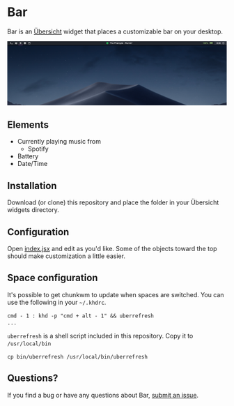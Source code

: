 
# Bar

Bar is an  [Übersicht](https://github.com/felixhageloh/uebersicht) widget
that places a customizable bar on your desktop.

![Spotify](./screenshots/1.png)

## Elements

- Currently playing music from
  - Spotify
- Battery
- Date/Time


## Installation

Download (or clone) this repository and place the folder in your Übersicht widgets directory.


## Configuration

Open [index.jsx](https://github.com/callahanrts/bar/blob/master/index.coffee)
and edit as you'd like. Some of the objects toward the top should make
customization a little easier.

## Space configuration
It's possible to get chunkwm to update when spaces are switched. You can
use the following in your `~/.khdrc`.
```
cmd - 1 : khd -p "cmd + alt - 1" && uberrefresh
...
```
`uberrefresh` is a shell script included in this repository. Copy it to
`/usr/local/bin`
```
cp bin/uberrefresh /usr/local/bin/uberrefresh
```

## Questions?

If you find a bug or have any questions about Bar, [submit an issue](https://github.com/callahanrts/bar/issues/new).

